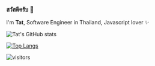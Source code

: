 ### สวัสดีครับ 👋

I'm **Tat**, Software Engineer in Thailand, Javascript lover ✨

![Tat's GitHub stats](https://github-readme-stats.vercel.app/api?username=tataro&count_private=true&show_icons=true&count_private=true&theme=radical)

[![Top Langs](https://github-readme-stats.vercel.app/api/top-langs/?username=tataro&layout=compact)](https://github.com/anuraghazra/github-readme-stats)

![visitors](https://visitor-badge.glitch.me/badge?page_id=tataro)
